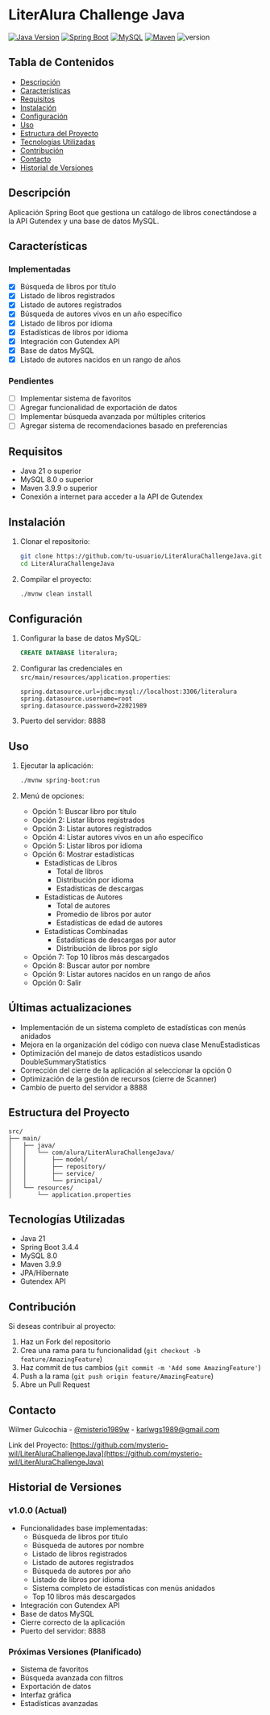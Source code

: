 # LiterAlura Challenge Java

[![Java Version](https://img.shields.io/badge/Java-21-blue.svg)](https://www.oracle.com/java/technologies/downloads/)
[![Spring Boot](https://img.shields.io/badge/Spring%20Boot-3.4.4-green.svg)](https://spring.io/projects/spring-boot)
[![MySQL](https://img.shields.io/badge/MySQL-8.0-blue.svg)](https://www.mysql.com/)
[![Maven](https://img.shields.io/badge/Maven-3.9.9-orange.svg)](https://maven.apache.org/)
![version](https://img.shields.io/badge/version-1.0.0-blue.svg)

## Tabla de Contenidos
- [Descripción](#descripción)
- [Características](#características)
- [Requisitos](#requisitos)
- [Instalación](#instalación)
- [Configuración](#configuración)
- [Uso](#uso)
- [Estructura del Proyecto](#estructura-del-proyecto)
- [Tecnologías Utilizadas](#tecnologías-utilizadas)
- [Contribución](#contribución)
- [Contacto](#contacto)
- [Historial de Versiones](#historial-de-versiones)

## Descripción
Aplicación Spring Boot que gestiona un catálogo de libros conectándose a la API Gutendex y una base de datos MySQL.

## Características
### Implementadas
- [x] Búsqueda de libros por título
- [x] Listado de libros registrados
- [x] Listado de autores registrados
- [x] Búsqueda de autores vivos en un año específico
- [x] Listado de libros por idioma
- [x] Estadísticas de libros por idioma
- [x] Integración con Gutendex API
- [x] Base de datos MySQL
- [x] Listado de autores nacidos en un rango de años

### Pendientes
- [ ] Implementar sistema de favoritos
- [ ] Agregar funcionalidad de exportación de datos
- [ ] Implementar búsqueda avanzada por múltiples criterios
- [ ] Agregar sistema de recomendaciones basado en preferencias

## Requisitos
- Java 21 o superior
- MySQL 8.0 o superior
- Maven 3.9.9 o superior
- Conexión a internet para acceder a la API de Gutendex

## Instalación
1. Clonar el repositorio:
   ```bash
   git clone https://github.com/tu-usuario/LiterAluraChallengeJava.git
   cd LiterAluraChallengeJava
   ```

2. Compilar el proyecto:
   ```bash
   ./mvnw clean install
   ```

## Configuración
1. Configurar la base de datos MySQL:
   ```sql
   CREATE DATABASE literalura;
   ```

2. Configurar las credenciales en `src/main/resources/application.properties`:
   ```properties
   spring.datasource.url=jdbc:mysql://localhost:3306/literalura
   spring.datasource.username=root
   spring.datasource.password=22021989
   ```

3. Puerto del servidor: 8888

## Uso
1. Ejecutar la aplicación:
   ```bash
   ./mvnw spring-boot:run
   ```

2. Menú de opciones:
    - Opción 1: Buscar libro por título
    - Opción 2: Listar libros registrados
    - Opción 3: Listar autores registrados
    - Opción 4: Listar autores vivos en un año específico
    - Opción 5: Listar libros por idioma
    - Opción 6: Mostrar estadísticas
        - Estadísticas de Libros
            - Total de libros
            - Distribución por idioma
            - Estadísticas de descargas
        - Estadísticas de Autores
            - Total de autores
            - Promedio de libros por autor
            - Estadísticas de edad de autores
        - Estadísticas Combinadas
            - Estadísticas de descargas por autor
            - Distribución de libros por siglo
    - Opción 7: Top 10 libros más descargados
    - Opción 8: Buscar autor por nombre
    - Opción 9: Listar autores nacidos en un rango de años
    - Opción 0: Salir

## Últimas actualizaciones
- Implementación de un sistema completo de estadísticas con menús anidados
- Mejora en la organización del código con nueva clase MenuEstadisticas
- Optimización del manejo de datos estadísticos usando DoubleSummaryStatistics
- Corrección del cierre de la aplicación al seleccionar la opción 0
- Optimización de la gestión de recursos (cierre de Scanner)
- Cambio de puerto del servidor a 8888

## Estructura del Proyecto
```
src/
├── main/
│   ├── java/
│   │   └── com/alura/LiterAluraChallengeJava/
│   │       ├── model/
│   │       ├── repository/
│   │       ├── service/
│   │       └── principal/
│   └── resources/
│       └── application.properties
```

## Tecnologías Utilizadas
- Java 21
- Spring Boot 3.4.4
- MySQL 8.0
- Maven 3.9.9
- JPA/Hibernate
- Gutendex API

## Contribución
Si deseas contribuir al proyecto:
1. Haz un Fork del repositorio
2. Crea una rama para tu funcionalidad (`git checkout -b feature/AmazingFeature`)
3. Haz commit de tus cambios (`git commit -m 'Add some AmazingFeature'`)
4. Push a la rama (`git push origin feature/AmazingFeature`)
5. Abre un Pull Request

## Contacto
Wilmer Gulcochia - [@misterio1989w](https://x.com/misterio1989w) - karlwgs1989@gmail.com

Link del Proyecto: [https://github.com/mysterio-wil/LiterAluraChallengeJava](https://github.com/mysterio-wil/LiterAluraChallengeJava)

## Historial de Versiones

### v1.0.0 (Actual)
- Funcionalidades base implementadas:
    - Búsqueda de libros por título
    - Búsqueda de autores por nombre
    - Listado de libros registrados
    - Listado de autores registrados
    - Búsqueda de autores por año
    - Listado de libros por idioma
    - Sistema completo de estadísticas con menús anidados
    - Top 10 libros más descargados
- Integración con Gutendex API
- Base de datos MySQL
- Cierre correcto de la aplicación
- Puerto del servidor: 8888

### Próximas Versiones (Planificado)
- Sistema de favoritos
- Búsqueda avanzada con filtros
- Exportación de datos
- Interfaz gráfica
- Estadísticas avanzadas